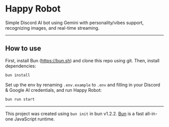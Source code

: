# Happy Robot

Simple Discord AI bot using Gemini with personality/vibes support, recognizing images, and real-time streaming.

***

## How to use

First, install Bun (<https://bun.sh>) and clone this repo using git. Then, install dependencies:

```bash
bun install
```

Set up the env by renaming `.env.example` to `.env` and filling in your Discord & Google AI credentials, and run Happy Robot:

```bash
bun run start
```

***

This project was created using `bun init` in bun v1.2.2. [Bun](https://bun.sh) is a fast all-in-one JavaScript runtime.